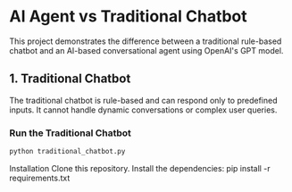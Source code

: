 # AI Agent vs Traditional Chatbot

This project demonstrates the difference between a traditional rule-based chatbot and an AI-based conversational agent using OpenAI's GPT model.

## 1. Traditional Chatbot

The traditional chatbot is rule-based and can respond only to predefined inputs. It cannot handle dynamic conversations or complex user queries.

### Run the Traditional Chatbot

```bash
python traditional_chatbot.py
```

Installation
Clone this repository.
Install the dependencies:
pip install -r requirements.txt
